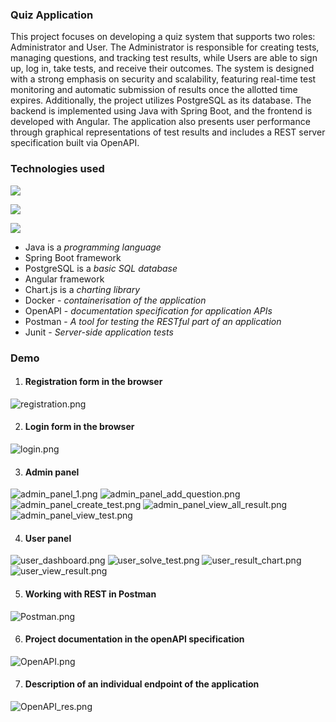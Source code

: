 ### Quiz Application
This project focuses on developing a quiz system that supports two roles: Administrator and User. 
The Administrator is responsible for creating tests, managing questions, and tracking test results, 
while Users are able to sign up, log in, take tests, and receive their outcomes. 
The system is designed with a strong emphasis on security and scalability, featuring real-time test monitoring and automatic submission of results once the allotted time expires.
Additionally, the project utilizes PostgreSQL as its database. The backend is implemented using Java with Spring Boot, and the frontend is developed with Angular. 
The application also presents user performance through graphical representations of test results and includes a REST server specification built via OpenAPI.


### **Technologies used**
![](https://skillicons.dev/icons?i=java,idea,spring,postgres,angular,chart.js)

![](https://go-skill-icons.vercel.app/api/icons?i=docker,junit,maven,vscode)

![](https://skillicons.dev/icons?i=postman,html,scss,typescript)
* Java is a _programming language_
* Spring Boot framework
* PostgreSQL is a _basic SQL database_
* Angular framework
* Chart.js is a _charting library_
* Docker - _containerisation of the application_
* OpenAPI - _documentation specification for application APIs_
* Postman - _A tool for testing the RESTful part of an application_
* Junit - _Server-side application tests_

### Demo

1) #### Registration form in the browser
![registration.png](https://github.com/WENNSHOW/QuizApp/blob/master/github/registration.png)

2) #### Login form in the browser
![login.png](https://github.com/WENNSHOW/QuizApp/blob/master/github/login.png)

3) #### Admin panel
![admin_panel_1.png](https://github.com/WENNSHOW/QuizApp/blob/master/github/admin_panel_1.png)
![admin_panel_add_question.png](https://github.com/WENNSHOW/QuizApp/blob/master/github/admin_panel_add_question.png)
![admin_panel_create_test.png](https://github.com/WENNSHOW/QuizApp/blob/master/github/admin_panel_create_test.png)
![admin_panel_view_all_result.png](https://github.com/WENNSHOW/QuizApp/blob/master/github/admin_panel_view_all_result.png)
![admin_panel_view_test.png](https://github.com/WENNSHOW/QuizApp/blob/master/github/admin_panel_view_test.png)

4) #### User panel
![user_dashboard.png](https://github.com/WENNSHOW/QuizApp/blob/master/github/user_dashboard.png)
![user_solve_test.png](https://github.com/WENNSHOW/QuizApp/blob/master/github/user_solve_test.png)
![user_result_chart.png](https://github.com/WENNSHOW/QuizApp/blob/master/github/user_result_chart.png)
![user_view_result.png](https://github.com/WENNSHOW/QuizApp/blob/master/github/user_view_result.png)

5) #### Working with REST in Postman
![Postman.png](https://github.com/WENNSHOW/QuizApp/blob/master/github/Postman.png)

6) #### Project documentation in the openAPI specification
![OpenAPI.png](https://github.com/WENNSHOW/QuizApp/blob/master/github/OpenAPI.png)

7) #### Description of an individual endpoint of the application
![OpenAPI_res.png](https://github.com/WENNSHOW/QuizApp/blob/master/github/OpenAPI_res.png)
